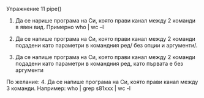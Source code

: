 Упражнение 11 pipe()

1.	Да се наpише програма на Си, която прави канал между 2 команди в явен вид. Примерно who | wc –l

2.	Да се напише програма на Си, която прави канал между 2 команди подадени като параметри в командния ред/ без опции и аргументи/.

3.	Да се напише програма на Си, която прави канал между 2 команди подадени като параметри в командния ред, като първата е без аргументи

По желание:
4.	Да се напише програма на Си, която прави канал между 3 команди.
Например:  who | grep s81xxx | wc -l


